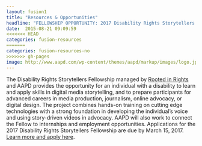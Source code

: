 ```yaml
---
layout: fusion1
title: "Resources & Opportunities"
headline: "FELLOWSHIP OPPORTUNITY: 2017 Disability Rights Storytellers Fellowship"
date:  2015-08-21 09:09:59
<<<<<<< HEAD
categories: fusion-resources
=======
categories: fusion-resources-no
>>>>>>> gh-pages
image: http://www.aapd.com/wp-content/themes/aapd/markup/images/logo.jpg
---
```

The Disability Rights Storytellers Fellowship managed by <a href="http://www.rootedinrights.org">Rooted in Rights</a> and AAPD provides the opportunity for an individual with a disability to learn and apply skills in digital media storytelling, and to prepare participants for advanced careers in media production, journalism, online advocacy, or digital design. The project combines hands-on training on cutting edge technologies with a strong foundation in developing the individual’s voice and using story-driven videos in advocacy. AAPD will also work to connect the Fellow to internships and employment opportunities. Applications for the 2017 Disability Rights Storytellers Fellowship are due by March 15, 2017. <a href="http://www.aapd.com/disability-rights-storytellers/">Learn more and apply here</a>.